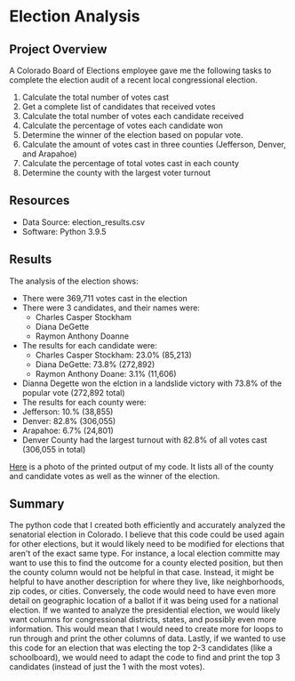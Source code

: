 # Election Analysis
## Project Overview
A Colorado Board of Elections employee gave me the following tasks to complete the election audit of a recent local congressional election.

  1. Calculate the total number of votes cast
  2. Get a complete list of candidates that received votes
  3. Calculate the total number of votes each candidate received
  4. Calculate the percentage of votes each candidate won
  5. Determine the winner of the election based on popular vote.
  6. Calculate the amount of votes cast in three counties (Jefferson, Denver, and Arapahoe)
  7. Calculate the percentage of total votes cast in each county
  8. Determine the county with the largest voter turnout

## Resources
- Data Source: election_results.csv
- Software: Python 3.9.5

## Results
The analysis of the election shows:
- There were 369,711  votes cast in the election
- There were 3 candidates, and their names were:
  - Charles Casper Stockham
  - Diana DeGette
  - Raymon Anthony Doanne
- The results for each candidate were:
  - Charles Casper Stockham: 23.0% (85,213)
  - Diana DeGette: 73.8% (272,892)
  - Raymon Anthony Doane: 3.1% (11,606)
- Dianna Degette won the elction in a landslide victory with 73.8% of the popular vote (272,892 total)
- The results for each county were:
-   Jefferson: 10.% (38,855)
-   Denver: 82.8% (306,055) 
-   Arapahoe: 6.7% (24,801)  
- Denver County had the largest turnout with 82.8% of all votes cast (306,055 in total)

[Here](https://github.com/mabuckjr/Election_Analysis/blob/main/Resources/Photo_of_Election_Results.PNG) is a photo of the printed output of my code. It lists all of the county and candidate votes as well as the winner of the election.
## Summary
The python code that I created both efficiently and accurately analyzed the senatorial election in Colorado. I believe that this code could be used again for other elections, but it would likely need to be modified for elections that aren't of the exact same type. For instance, a local election committe may want to use this to find the outcome for a county elected position, but then the county column would not be helpful in that case. Instead, it might be helpful to have another description for where they live, like neighborhoods, zip codes, or cities. Conversely, the code would need to have even more detail on geographic location of a ballot if it was being used for a national election. If we wanted to analyze the presidential election, we would likely want columns for congressional districts, states, and possibly even more information. This would mean that I would need to create more for loops to run through and print the other columns of data. Lastly, if we wanted to use this code for an election that was electing the top 2-3 candidates (like a schoolboard), we would need to adapt the code to find and print the top 3 candidates (instead of just the 1 with the most votes).
